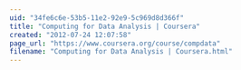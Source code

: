```yaml
---
uid: "34fe6c6e-53b5-11e2-92e9-5c969d8d366f"
title: "Computing for Data Analysis | Coursera"
created: "2012-07-24 12:07:58"
page_url: "https://www.coursera.org/course/compdata"
filename: "Computing for Data Analysis | Coursera.html"
---
```

